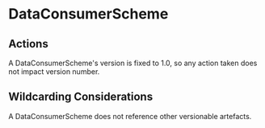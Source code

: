 # DataConsumerScheme

## Actions

A DataConsumerScheme's version is fixed to 1.0, so any action taken does not impact version number.

## Wildcarding Considerations

A DataConsumerScheme does not reference other versionable artefacts.
